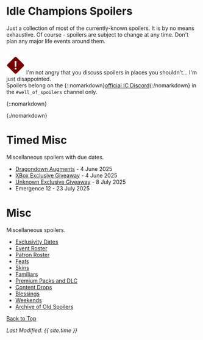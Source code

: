# Idle Champions Spoilers

Just a collection of most of the currently-known spoilers. It is by no means exhaustive. Of course - spoilers are subject to change at any time. Don't plan any major life events around them.

<br/><span class="spoilerWarningRow">
<span class="spoilerWarningIcon">![Warning Icon](images/general/warning.png)</span>
<span class="spoilerWarning">I'm not angry that you discuss spoilers in places you shouldn't... I'm just disappointed.<br/>Spoilers belong on the {::nomarkdown}<a href="https://discord.gg/idlechampions" target="_blank">official IC Discord</a>{:/nomarkdown} in the `#well_of_spoilers` channel only.</span>
<span style="display:flex;position:absolute;bottom:-50px;right:0;color:var(--TangerineYellow);">
    <input type="checkbox" onClick="changeIndexVersion()" id="sortByEvents">
    <label class="switch" for="eventsVersion">Sort by Event Schedule</label>
</span>
</span>

{::nomarkdown}

<div id="events_v1" hidden>

{:/nomarkdown}

# New Event Champions

These are the event champions that are upcoming and all the information we know about them.

<span class="indexChampionTableColumn">
{::nomarkdown}
<a href="hank.html">
{:/nomarkdown}
    <span class="indexChampionTableRow">
        <span class="indexChampionTableIcon">
            ![Hank Portrait Icon](images/hank/portrait.png)
        </span>
        <span class="indexChampionTableInfo">
            <span class="indexChampionTableChampion">
                Hank
            </span>
            <span class="indexChampionTableEvent">
                <span class="indexChampionTableNoLink">Human Ranger of Saturday Morning Squad (Guess)</span>
            </span>
            <span class="indexChampionTableEvent">
                <span class="indexChampionTableNoLink">Dragondown - 4 June 2025</span>
            </span>
        </span>
        <span class="indexChampionTableAttack">
            ![Ranged Attack Icon](images/general/icon_ranged.png)
        </span>
    </span>
{::nomarkdown}
</a>
{:/nomarkdown}
{::nomarkdown}
<a href="tess.html">
{:/nomarkdown}
    <span class="indexChampionTableRow">
        <span class="indexChampionTableIcon">
            ![Tess Portrait Icon](images/tess/portrait.png)
        </span>
        <span class="indexChampionTableInfo">
            <span class="indexChampionTableChampion">
                Tess
            </span>
            <span class="indexChampionTableEvent">
                <span class="indexChampionTableNoLink"> Rogue of The Fallbacks (Guess)</span>
            </span>
            <span class="indexChampionTableEvent">
                <span class="indexChampionTableNoLink">Founders' Day - 2 July 2025</span>
            </span>
        </span>
        <span class="indexChampionTableAttack">
            ![Melee Attack Icon](images/general/icon_melee.png)
            ![Ranged Attack Icon](images/general/icon_ranged.png)
        </span>
    </span>
{::nomarkdown}
</a>
{:/nomarkdown}
{::nomarkdown}
<a href="baldric.html">
{:/nomarkdown}
    <span class="indexChampionTableRow">
        <span class="indexChampionTableIcon">
            ![Baldric Portrait Icon](images/baldric/portrait.png)
        </span>
        <span class="indexChampionTableInfo">
            <span class="indexChampionTableChampion">
                Baldric
            </span>
            <span class="indexChampionTableEvent">
                <span class="indexChampionTableNoLink"> Cleric of The Fallbacks (Guess)</span>
            </span>
            <span class="indexChampionTableEvent">
                <span class="indexChampionTableNoLink">Ahghairon's Day - 6 August 2025</span>
            </span>
        </span>
        <span class="indexChampionTableAttack">
            ![Magic Attack Icon](images/general/icon_magic.png)
            ![Melee Attack Icon](images/general/icon_melee.png)
        </span>
    </span>
{::nomarkdown}
</a>
{:/nomarkdown}
</span>

# Reworked Champions

A list of champions that will be seeing reworks in upcoming events.

<span class="indexChampionTableColumn">
{::nomarkdown}
<a href="krond.html">
{:/nomarkdown}
    <span class="indexChampionTableRow">
        <span class="indexChampionTableIcon">
            ![Krond Portrait Icon](images/krond/portrait.png)
        </span>
        <span class="indexChampionTableInfo">
            <span class="indexChampionTableChampion">
                Krond
            </span>
            <span class="indexChampionTableEvent">
                <span class="indexChampionTableNoLink">Half-Orc Fighter</span>
            </span>
            <span class="indexChampionTableEvent">
                <span class="indexChampionTableNoLink">Dragondown - 11 June 2025 (Worst the Wait)</span>
            </span>
        </span>
        <span class="indexChampionTableAttack">
            ![Magic Attack Icon](images/general/icon_magic.png)
            ![Melee Attack Icon](images/general/icon_melee.png)
        </span>
    </span>
{::nomarkdown}
</a>
{:/nomarkdown}
{::nomarkdown}
<a href="kthriss.html">
{:/nomarkdown}
    <span class="indexChampionTableRow">
        <span class="indexChampionTableIcon">
            ![K'thriss Drow'b Portrait Icon](images/kthriss/portrait.png)
        </span>
        <span class="indexChampionTableInfo">
            <span class="indexChampionTableChampion">
                K'thriss Drow'b
            </span>
            <span class="indexChampionTableEvent">
                <span class="indexChampionTableNoLink">Elf (Drow) Warlock of Acq Inc "C" Team</span>
            </span>
            <span class="indexChampionTableEvent">
                <span class="indexChampionTableNoLink">Founders' Day - 09 July 2025 (Worst the Wait)</span>
            </span>
        </span>
        <span class="indexChampionTableAttack">
            ![Magic Attack Icon](images/general/icon_magic.png)
        </span>
    </span>
{::nomarkdown}
</a>
{:/nomarkdown}
{::nomarkdown}
<a href="lazaapz.html">
{:/nomarkdown}
    <span class="indexChampionTableRow">
        <span class="indexChampionTableIcon">
            ![Lazaapz Portrait Icon](images/lazaapz/portrait.png)
        </span>
        <span class="indexChampionTableInfo">
            <span class="indexChampionTableChampion">
                Lazaapz
            </span>
            <span class="indexChampionTableEvent">
                <span class="indexChampionTableNoLink">Goblin Artificer</span>
            </span>
            <span class="indexChampionTableEvent">
                <span class="indexChampionTableNoLink">Ahghairon's Day - 13 August 2025 (Worst the Wait)</span>
            </span>
        </span>
        <span class="indexChampionTableAttack">
            ![Melee Attack Icon](images/general/icon_melee.png)
        </span>
    </span>
{::nomarkdown}
</a>
{:/nomarkdown}
</span>

{::nomarkdown}

</div><div id="events_v2" hidden>

{:/nomarkdown}

# Champions

These are the upcoming new and reworked champions and where they'll be found.

<div markdown="1" class="abilityBorder"><div markdown="1" style="padding-left:8px">
## Dragondown - 4 June 2025
<span class="indexChampionTableColumn" style="margin:-15px 0 -20px -8px">
{::nomarkdown}
<a href="hank.html">
{:/nomarkdown}
    <span class="indexChampionTableRow">
        <span class="indexChampionTableIcon">
            ![Hank Portrait Icon](images/hank/portrait.png)
        </span>
        <span class="indexChampionTableInfo">
            <span class="indexChampionTableChampion">
                Hank
            </span>
            <span class="indexChampionTableEvent">
                <span class="indexChampionTableNoLink">Human Ranger of Saturday Morning Squad (Guess)</span>
            </span>
        </span>
        <span class="indexChampionTableType indexChampionTableNoLink">
            New ⭐
        </span>
        <span class="indexChampionTableAttack">
            ![Ranged Attack Icon](images/general/icon_ranged.png)
        </span>
    </span>
{::nomarkdown}
</a>
{:/nomarkdown}
{::nomarkdown}
<a href="krond.html">
{:/nomarkdown}
    <span class="indexChampionTableRow">
        <span class="indexChampionTableIcon">
            ![Krond Portrait Icon](images/krond/portrait.png)
        </span>
        <span class="indexChampionTableInfo">
            <span class="indexChampionTableChampion">
                Krond
            </span>
            <span class="indexChampionTableEvent">
                <span class="indexChampionTableNoLink">Half-Orc Fighter</span>
            </span>
            <span class="indexChampionTableEvent">
                <span style="font-size:0.9em;color:var(--Wolfram)">Delayed 1 week due to the Worst the Wait</span>
            </span>
        </span>
        <span class="indexChampionTableType indexChampionTableNoLink">
            Rework ♻️
        </span>
        <span class="indexChampionTableAttack">
            ![Magic Attack Icon](images/general/icon_magic.png)
            ![Melee Attack Icon](images/general/icon_melee.png)
        </span>
    </span>
{::nomarkdown}
</a>
{:/nomarkdown}
</span>
</div></div>
<div markdown="1" class="abilityBorder"><div markdown="1" style="padding-left:8px">
## Founders' Day - 2 July 2025
<span class="indexChampionTableColumn" style="margin:-15px 0 -20px -8px">
{::nomarkdown}
<a href="tess.html">
{:/nomarkdown}
    <span class="indexChampionTableRow">
        <span class="indexChampionTableIcon">
            ![Tess Portrait Icon](images/tess/portrait.png)
        </span>
        <span class="indexChampionTableInfo">
            <span class="indexChampionTableChampion">
                Tess
            </span>
            <span class="indexChampionTableEvent">
                <span class="indexChampionTableNoLink"> Rogue of The Fallbacks (Guess)</span>
            </span>
        </span>
        <span class="indexChampionTableType indexChampionTableNoLink">
            New ⭐
        </span>
        <span class="indexChampionTableAttack">
            ![Melee Attack Icon](images/general/icon_melee.png)
            ![Ranged Attack Icon](images/general/icon_ranged.png)
        </span>
    </span>
{::nomarkdown}
</a>
{:/nomarkdown}
{::nomarkdown}
<a href="kthriss.html">
{:/nomarkdown}
    <span class="indexChampionTableRow">
        <span class="indexChampionTableIcon">
            ![K'thriss Drow'b Portrait Icon](images/kthriss/portrait.png)
        </span>
        <span class="indexChampionTableInfo">
            <span class="indexChampionTableChampion">
                K'thriss Drow'b
            </span>
            <span class="indexChampionTableEvent">
                <span class="indexChampionTableNoLink">Elf (Drow) Warlock of Acq Inc "C" Team</span>
            </span>
            <span class="indexChampionTableEvent">
                <span style="font-size:0.9em;color:var(--Wolfram)">Delayed 1 week due to the Worst the Wait</span>
            </span>
        </span>
        <span class="indexChampionTableType indexChampionTableNoLink">
            Rework ♻️
        </span>
        <span class="indexChampionTableAttack">
            ![Magic Attack Icon](images/general/icon_magic.png)
        </span>
    </span>
{::nomarkdown}
</a>
{:/nomarkdown}
</span>
</div></div>
<div markdown="1" class="abilityBorder"><div markdown="1" style="padding-left:8px">
## Ahghairon's Day - 6 August 2025
<span class="indexChampionTableColumn" style="margin:-15px 0 -20px -8px">
{::nomarkdown}
<a href="baldric.html">
{:/nomarkdown}
    <span class="indexChampionTableRow">
        <span class="indexChampionTableIcon">
            ![Baldric Portrait Icon](images/baldric/portrait.png)
        </span>
        <span class="indexChampionTableInfo">
            <span class="indexChampionTableChampion">
                Baldric
            </span>
            <span class="indexChampionTableEvent">
                <span class="indexChampionTableNoLink"> Cleric of The Fallbacks (Guess)</span>
            </span>
        </span>
        <span class="indexChampionTableType indexChampionTableNoLink">
            New ⭐
        </span>
        <span class="indexChampionTableAttack">
            ![Magic Attack Icon](images/general/icon_magic.png)
            ![Melee Attack Icon](images/general/icon_melee.png)
        </span>
    </span>
{::nomarkdown}
</a>
{:/nomarkdown}
{::nomarkdown}
<a href="lazaapz.html">
{:/nomarkdown}
    <span class="indexChampionTableRow">
        <span class="indexChampionTableIcon">
            ![Lazaapz Portrait Icon](images/lazaapz/portrait.png)
        </span>
        <span class="indexChampionTableInfo">
            <span class="indexChampionTableChampion">
                Lazaapz
            </span>
            <span class="indexChampionTableEvent">
                <span class="indexChampionTableNoLink">Goblin Artificer</span>
            </span>
            <span class="indexChampionTableEvent">
                <span style="font-size:0.9em;color:var(--Wolfram)">Delayed 1 week due to the Worst the Wait</span>
            </span>
        </span>
        <span class="indexChampionTableType indexChampionTableNoLink">
            Rework ♻️
        </span>
        <span class="indexChampionTableAttack">
            ![Melee Attack Icon](images/general/icon_melee.png)
        </span>
    </span>
{::nomarkdown}
</a>
{:/nomarkdown}
</span>
</div></div>

{::nomarkdown}

</div>

{:/nomarkdown}

# Timed Misc

Miscellaneous spoilers with due dates.

* [Dragondown Augments](augments_30.md) - 4 June 2025
* [XBox Exclusive Giveaway](platform_giveaway_604.md) - 4 June 2025
* [Unknown Exclusive Giveaway](platform_giveaway_589.md) - 8 July 2025
* Emergence 12 - 23 July 2025

# Misc

Miscellaneous spoilers.

* [Exclusivity Dates](exclusivitydates.md)
* [Event Roster](event_roster.md)
* [Patron Roster](patron_roster.md)
* [Feats](feats.md)
* [Skins](skins.md)
* [Familiars](familiars.md)
* [Premium Packs and DLC](premium.md)
* [Content Drops](contentdrops.md)
* [Blessings](blessings.md)
* [Weekends](weekends.md)
* [Archive of Old Spoilers](archive.md)

[Back to Top](#top)

*Last Modified: {{ site.time }}*

<script type="text/javascript" src="{{ '/scripts/indexVersion.js?v=' | append: site.github.build_revision | relative_url }}"></script>